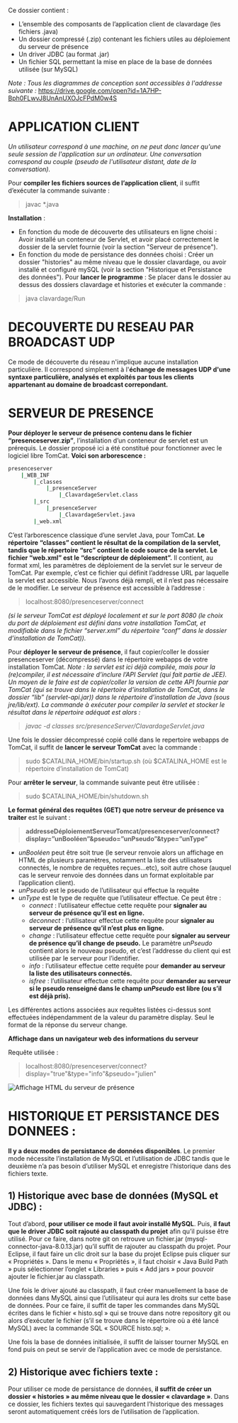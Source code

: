 ﻿Ce dossier contient :
- L’ensemble des composants de l’application client de clavardage (les fichiers .java)
- Un dossier compressé (.zip) contenant les fichiers utiles au déploiement du serveur de présence
- Un driver JDBC (au format .jar)
- Un fichier SQL permettant la mise en place de la base de données utilisée (sur MySQL)

*Note : Tous les diagrammes de conception sont accessibles à l'addresse suivante :* https://drive.google.com/open?id=1A7HP-Bph0FLwvJ8UnAnUXOJcFPdM0w4S

# APPLICATION CLIENT

*Un utilisateur correspond à une machine, on ne peut donc lancer qu'une seule session de l'application sur un ordinateur. Une conversation correspond au couple (pseudo de l'utilisateur distant, date de la conversation).*

Pour **compiler les fichiers sources de l’application client**, il suffit d’exécuter la commande suivante : 
>javac *.java

**Installation** : 
- En fonction du mode de découverte des utilisateurs en ligne choisi :  Avoir installé un conteneur de Servlet, et avoir placé correctement le dossier de la servlet fournie (voir la section "Serveur de présence").
- En fonction du mode de persistance des données choisi : Créer un dossier "histories" au même niveau que le dossier clavardage, ou avoir installé et configuré mySQL (voir la section "Historique et Persistance des données").
Pour **lancer le programme** : 
Se placer dans le dossier au dessus des dossiers clavardage et histories et exécuter la commande :
>java clavardage/Run

# DECOUVERTE DU RESEAU PAR BROADCAST UDP

Ce mode de découverte du réseau n'implique aucune installation particulière. Il correspond simplement à l'**échange de messages UDP d'une syntaxe particulière, analysés et exploités par tous les clients appartenant au domaine de broadcast correpondant.**

# SERVEUR DE PRESENCE

**Pour déployer le serveur de présence contenu dans le fichier “presenceserver.zip”**, l’installation d’un conteneur de servlet est un prérequis. Le dossier proposé ici a été constitué pour fonctionner avec le logiciel libre TomCat. **Voici son arborescence :**
```bash
presenceserver
	|_WEB_INF
		|_classes
			|_presenceServer
				|_ClavardageServlet.class
		|_src
			|_presenceServer
				|_ClavardageServlet.java
		|_web.xml
```
C’est l’arborescence classique d’une servlet Java, pour TomCat. **Le répertoire “classes” contient le résultat de la compilation de la servlet, tandis que le répertoire “src” contient le code source de la servlet.**
**Le fichier “web.xml” est le “descripteur de déploiement”.** Il contient, au format xml, les paramètres de déploiement de la servlet sur le serveur de TomCat. Par exemple, c’est ce fichier qui définit l’addresse URL par laquelle la servlet est accessible. Nous l’avons déjà rempli, et il n’est pas nécessaire de le modifier. Le serveur de présence est accessible à l’addresse :
>localhost:8080/presenceserver/connect

*(si le serveur TomCat est déployé localement et sur le port 8080 (le choix du port de déploiement est défini dans votre installation TomCat, et modifiable dans le fichier “server.xml” du répertoire “conf” dans le dossier d’installation de TomCat)).*

Pour **déployer le serveur de présence**, il faut copier/coller le dossier presenceserver (décompressé) dans le répertoire webapps de votre installation TomCat.
*Note : la servlet est ici déjà compilée, mais pour la (re)compiler, il est nécessaire d’inclure l’API Servlet (qui fait partie de JEE). Un moyen de le faire est de copier/coller la version de cette API fournie par TomCat (qui se trouve dans le répertoire d’installation de TomCat, dans le dossier “lib” (servlet-api.jar)) dans le répertoire d’installation de Java (sous jre/lib/ext). La commande à exécuter pour compiler la servlet et stocker le résultat dans le répertoire adéquat est alors :*

>*javac -d classes src/presenceServer/ClavardageServlet.java*

Une fois le dossier décompressé copié collé dans le repertoire webapps de TomCat, il suffit de **lancer le serveur TomCat** avec la commande :
>sudo $CATALINA_HOME/bin/startup.sh (où $CATALINA_HOME est le répertoire d’installation de TomCat)

Pour **arrêter le serveur**, la commande suivante peut être utilisée :
>sudo $CATALINA_HOME/bin/shutdown.sh

**Le format général des requêtes (GET) que notre serveur de présence va traiter** est le suivant :
>**addresseDéploiementServeurTomcat/presenceserver/connect?display=”unBooléen”&pseudo=”unPseudo”&type=”unType”**

- _unBooléen_ peut être soit true (le serveur renvoie alors un affichage en HTML de plusieurs paramètres, notamment la liste des utilisateurs connectés, le nombre de requêtes reçues...etc), soit autre chose (auquel cas le serveur renvoie des données dans un format exploitable par l’application client).
- _unPseudo_ est le pseudo de l’utilisateur qui effectue la requête
- _unType_ est le type de requête que l’utilisateur effectue. Ce peut être :
	- *connect* : l’utilisateur effectue cette requête pour **signaler au serveur de présence qu’il est en ligne.**
	- *deconnect* : l’utilisateur effectue cette requête pour **signaler au serveur de présence qu’il n’est plus en ligne.**
	- *change* : l’utilisateur effectue cette requête pour **signaler au serveur de présence qu’il change de pseudo.** Le paramètre _unPseudo_ contient alors le nouveau pseudo, et c’est l’addresse du client qui est utilisée par le serveur pour l’identifier.
	- *info* : l’utilisateur effectue cette requête pour **demander au serveur la liste des utilisateurs connectés.**
	- *isfree* : l’utilisateur effectue cette requête pour **demander au serveur si le pseudo renseigné dans le champ _unPseudo_ est libre (ou s’il est déjà pris).**

Les différentes actions associées aux requêtes listées ci-dessus sont effectuées indépendamment de la valeur du paramètre display. Seul le format de la réponse du serveur change.

**Affichage dans un navigateur web des informations du serveur**

Requête utilisée :
>localhost:8080/presenceserver/connect?display="true"&type="info"&pseudo="julien"

![Affichage HTML du serveur de présence](../master/pictures/screenshot3.png)

# HISTORIQUE ET PERSISTANCE DES DONNEES :

 **Il y a deux modes de persistance de données disponibles**. Le premier mode nécessite l’installation de MySQL et l’utilisation de JDBC tandis que le deuxième n’a pas besoin d’utiliser MySQL et enregistre l’historique dans des fichiers texte. 
	
## 1) Historique avec base de données (MySQL et JDBC) :

Tout d’abord, **pour utiliser ce mode il faut avoir installé MySQL**. Puis, **il faut que le driver JDBC soit rajouté au classpath du projet** afin qu’il puisse être utilisé. Pour ce faire, dans notre git on retrouve un fichier.jar (mysql-connector-java-8.0.13.jar) qu’il suffit de rajouter au classpath du projet. Pour Eclipse, il faut faire un clic droit sur la base du projet Eclipse puis cliquer sur « Propriétés ». Dans le menu « Propriétés », il faut choisir « Java Build Path » puis sélectionner l’onglet « Libraries » puis « Add jars » pour pouvoir ajouter le fichier.jar au classpath.

Une fois le driver ajouté au classpath, il faut créer manuellement la base de données dans MySQL ainsi que l’utilisateur qui aura les droits sur cette base de données. Pour ce faire, il suffit de taper les commandes dans MySQL écrites dans le fichier « histo.sql » qui se trouve dans notre repository git ou alors d’exécuter le fichier (s’il se trouve dans le répertoire où a été lancé MySQL) avec la commande SQL « SOURCE histo.sql; ».

Une fois la base de données initialisée, il suffit de laisser tourner MySQL en fond puis on peut se servir de l’application avec ce mode de persistance.
	
## 2) Historique avec fichiers texte :

Pour utiliser ce mode de persistance de données, **il suffit de créer un dossier « histories » au même niveau que le dossier « clavardage »**. Dans ce dossier, les fichiers textes qui sauvegardent l’historique des messages seront automatiquement créés lors de l’utilisation de l’application.


